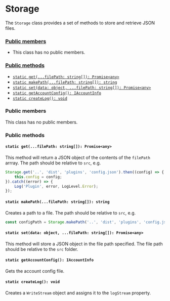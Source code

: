 # Storage
The `Storage` class provides a set of methods to store and retrieve JSON files.

### [Public members](#public-members)
 + This class has no public members.
### [Public methods](#public-methods)
 + [`static get(...filePath: string[]): Promise<any>`](#static-get...filepath-string-promiseany)
 + [`static makePath(...filePath: string[]): string`](#static-makepath...filepath-string-string)
 + [`static set(data: object, ...filePath: string[]): Promise<any>`](#static-setdata-object-...filepath-string-promiseany)
 + [`static getAccountConfig(): IAccountInfo`](#static-getaccountconfig-iaccountinfo)
 + [`static createLog(): void`](#static-createlog-void)



### Public members
This class has no public members.

### Public methods
#### `static get(...filePath: string[]): Promise<any>`
This method will return a JSON object of the contents of the `filePath` arrray. The path should be relative to `src`, e.g.
```typescript
Storage.get('..', 'dist', 'plugins', 'config.json').then((config) => {
    this.config = config;
}).catch((error) => {
    Log('Plugin', error, LogLevel.Error);
});
```

#### `static makePath(...filePath: string[]): string`
Creates a path to a file. The path should be relative to `src`, e.g.
```typescript
const configPath = Storage.makePath('..', 'dist', 'plugins', 'config.json');
```

#### `static set(data: object, ...filePath: string[]): Promise<any>`
This method will store a JSON object in the file path specified. The file path should be relative to the `src` folder.

#### `static getAccountConfig(): IAccountInfo`
Gets the account config file.

#### `static createLog(): void`
Creates a `WriteStream` object and assigns it to the `logStream` property.
